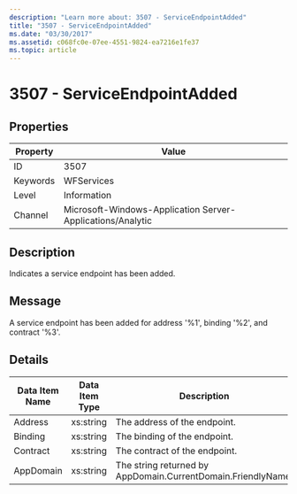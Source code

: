 ```yaml
---
description: "Learn more about: 3507 - ServiceEndpointAdded"
title: "3507 - ServiceEndpointAdded"
ms.date: "03/30/2017"
ms.assetid: c068fc0e-07ee-4551-9824-ea7216e1fe37
ms.topic: article
---
```

# 3507 - ServiceEndpointAdded

## Properties

| Property | Value |
| - | - |
|ID|3507|  
|Keywords|WFServices|  
|Level|Information|  
|Channel|Microsoft-Windows-Application Server-Applications/Analytic|  
  
## Description  

 Indicates a service endpoint has been added.  
  
## Message  

 A service endpoint has been added for address '%1', binding '%2', and contract '%3'.  
  
## Details  
  
|Data Item Name|Data Item Type|Description|  
|--------------------|--------------------|-----------------|  
|Address|xs:string|The address of the endpoint.|  
|Binding|xs:string|The binding of the endpoint.|  
|Contract|xs:string|The contract of the endpoint.|  
|AppDomain|xs:string|The string returned by AppDomain.CurrentDomain.FriendlyName.|
